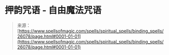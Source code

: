 <!--yml

category: 未分类

date: 2024-06-12 19:13:40

-->

# 押韵咒语 - 自由魔法咒语

> 来源：[https://www.spellsofmagic.com/spells/spiritual_spells/binding_spells/26078/page.html#0001-01-01](https://www.spellsofmagic.com/spells/spiritual_spells/binding_spells/26078/page.html#0001-01-01)
